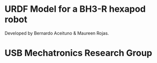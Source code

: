 # URDF Model for a BH3-R hexapod robot

Developed by Bernardo Aceituno & Maureen Rojas.

# USB Mechatronics Research Group
